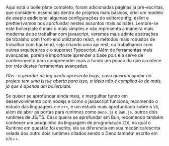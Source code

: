 Aqui está o boilerplate completo, foram adicionadas páginas já pré-escritas, que considerei essenciais dentro de projetos mais básicos, criei um modelo de exeplo eadicionei algumas configurações do editorconfig, eslint e prettier(vamos nos aprofundar nestes assuntos mais adinate). Lembre-se este boilerplate é mais o mais simples e não representa a maneira mais moderna de se trabalhar com javascript, veremos mais adinte abstrações de trbalaho com front-end utilizando react, e métodos mais robustos de trabalhar com backend, seja criando uma api rest, ou trabalhando com outras arquiteturas e o superset Typescript. Além de ferramentas mais avançadas, porém é importnate aprender a base pois ela serve de conhecimento para compreender mais a fundo um pouco do que acontece por trás destas ferramentas avançadas.

*Obs : o gerador de log ainda apresenta bugs, caso queiram ajudar no projeto tem uma issue aberta para isso, a ideia não é complica-lo de mais, já que é apenas um boilerplate.*

Se quiser se aprofundar ainda mais, e mergulhar fundo em desenvolvimento com nodejs e como o javascript funciona, recomendo o estudo das linguagens `c` e `c++`, e um estudo mais aprofundado sobre o `V8`, além de abrir as portas para runtimes como `Deno.js` e `Bun.js`. outros dois runtimes de JS/TS. Caso queira se aprofundar em Bun, recomendo também conhecer um pouquinho da linguagem de programação `ZIG`, na qual o Runtime em questão foi escrito, ele se diferencia em sua mecânica/escrita velada dos outro dois runtimes citados sendo o Deno também escrito em c/c++.
